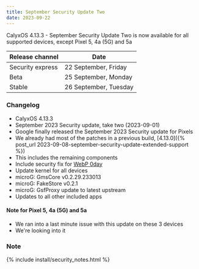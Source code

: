 ```yaml
---
title: September Security Update Two
date: 2023-09-22
---
```


CalyxOS 4.13.3 - September Security Update Two is now available for all supported devices, except Pixel 5, 4a (5G) and 5a

| Release channel  | Date   |
| ---------------- | ------ |
| Security express | 22 September, Friday |
| Beta | 25 September, Monday |
| Stable | 26 September, Tuesday |

### Changelog
* CalyxOS 4.13.3
* September 2023 Security update, take two (2023-09-01)
* Google finally released the September 2023 Security update for Pixels
* We already had most of the patches in a previous build, [4.13.0]({% post_url 2023-09-08-september-security-update-extended-support %})
* This includes the remaining components
* Include security fix for [WebP 0day](https://blog.isosceles.com/the-webp-0day/)
* Update kernel for all devices
* microG: GmsCore v0.2.29.233013
* microG: FakeStore v0.2.1
* microG: GsfProxy update to latest upstream
* Updates to all other included apps

#### Note for Pixel 5, 4a (5G) and 5a
* We ran into a last minute issue with this update on these 3 devices
* We're looking into it

### Note

{% include install/security_notes.html %}
